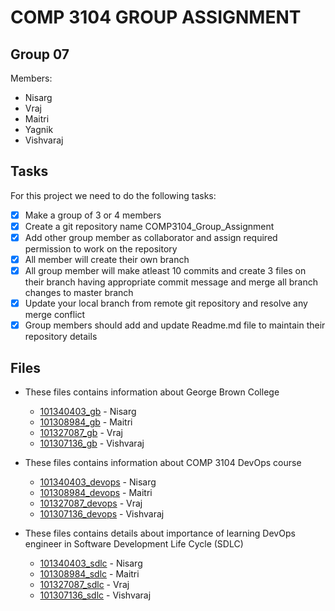 # COMP 3104 GROUP ASSIGNMENT
## Group 07
Members:
* Nisarg 
* Vraj
* Maitri
* Yagnik
* Vishvaraj

## Tasks
For this project we need to do the following tasks:
- [x] Make a group of 3 or 4 members
- [x] Create a git repository name COMP3104_Group_Assignment
- [x] Add other group member as collaborator and assign required permission to work on the repository
- [x] All member will create their own branch
- [x] All group member will make atleast 10 commits and create 3 files on their branch having appropriate commit message and merge all branch changes to master branch
- [x] Update your local branch from remote git repository and resolve any merge conflict
- [x] Group members should add and update Readme.md file to maintain their repository details

## Files
* These files contains information about George Brown College
  * [101340403_gb](101340403_gb.txt) - Nisarg
  * [101308984_gb](101308984_gb.txt) - Maitri
  * [101327087_gb](101327087_gb.txt) - Vraj
  * [101307136_gb](101307136_gb.txt) - Vishvaraj

* These files contains information about COMP 3104 DevOps course
  * [101340403_devops](101340403_devops.txt) - Nisarg
  * [101308984_devops](101308984_devops.txt) - Maitri
  * [101327087_devops](101327087_devops.txt) - Vraj
  * [101307136_devops](101307136_devops.txt) - Vishvaraj

* These files contains details about importance of learning DevOps engineer in Software Development Life Cycle (SDLC)
  * [101340403_sdlc](101340403_sdlc.txt) - Nisarg
  * [101308984_sdlc](101308984_sdlc.txt) - Maitri
  * [101327087_sdlc](101327087_sdlc.txt) - Vraj
  * [101307136_sdlc](101307136_sdlc.txt) - Vishvaraj
  
